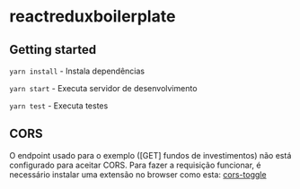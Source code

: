 # reactreduxboilerplate

## Getting started

`yarn install` - Instala dependências

`yarn start` - Executa servidor de desenvolvimento 

`yarn test` - Executa testes

## CORS

O endpoint usado para o exemplo ([GET] fundos de investimentos) não está configurado para aceitar CORS. Para fazer a requisição funcionar, é necessário instalar uma extensão no browser como esta: [cors-toggle](https://chrome.google.com/webstore/detail/cors-toggle/jioikioepegflmdnbocfhgmpmopmjkim?utm_source=chrome-app-launcher-info-dialog)

